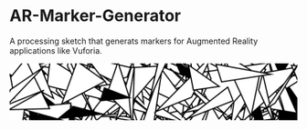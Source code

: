 # AR-Marker-Generator

A processing sketch that generats markers for Augmented Reality applications like Vuforia.

![Marker example](https://raw.githubusercontent.com/ASPePeX/AR-Marker-Generator/master/markerexample.png)
